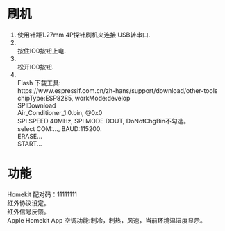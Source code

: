 # 刷机
<ol>
<li>使用针距1.27mm 4P探针刷机夹连接 USB转串口.
<li><br>按住IO0按钮上电.
<li><br>松开IO0按钮.
<li><br>Flash 下载工具: 
<br>https://www.espressif.com.cn/zh-hans/support/download/other-tools
<br>chipType:ESP8285, workMode:develop
<br>SPIDownload
<br>Air_Conditioner_1.0.bin, @0x0
<br>SPI SPEED 40MHz, SPI MODE DOUT, DoNotChgBin不勾选。
<br>select COM:..., BAUD:115200.
<br>ERASE...
<br>START...
</ol>

# 功能
Homekit 配对码：11111111
<br>红外协议设定。
<br>红外信号反馈。
<br>Apple Homekit App 空调功能:制冷，制热，风速，当前环境温湿度显示。
